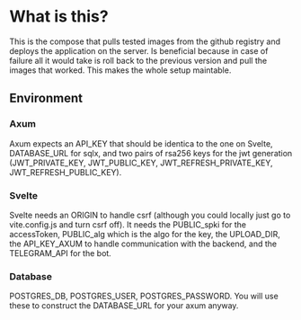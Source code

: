 # What is this?
This is the compose that pulls tested images from the github registry and deploys the application on the server. Is beneficial because in case of failure all it would take is roll back to the previous version and pull the images that worked. This makes the whole setup maintable.

## Environment
### Axum
Axum expects an API_KEY that should be identica to the one on Svelte, DATABASE_URL for sqlx, and two pairs of rsa256 keys for the jwt generation (JWT_PRIVATE_KEY, JWT_PUBLIC_KEY, JWT_REFRESH_PRIVATE_KEY, JWT_REFRESH_PUBLIC_KEY).

### Svelte
Svelte needs an ORIGIN to handle csrf (although you could locally just go to vite.config.js and turn csrf off). It needs the PUBLIC_spki for the accessToken, PUBLIC_alg which is the algo for the key, the UPLOAD_DIR, the API_KEY_AXUM to handle communication with the backend, and the TELEGRAM_API for the bot.

### Database
POSTGRES_DB, POSTGRES_USER, POSTGRES_PASSWORD. You will use these to construct the DATABASE_URL for your axum anyway.